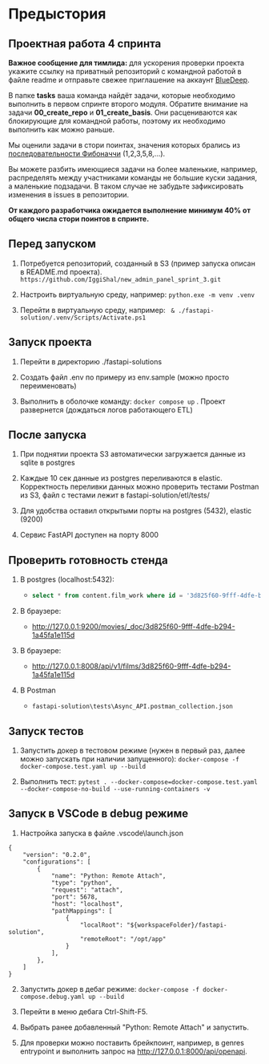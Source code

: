 # Предыстория
## Проектная работа 4 спринта

**Важное сообщение для тимлида:** для ускорения проверки проекта укажите ссылку на приватный репозиторий с командной работой в файле readme и отправьте свежее приглашение на аккаунт [BlueDeep](https://github.com/BigDeepBlue).

В папке **tasks** ваша команда найдёт задачи, которые необходимо выполнить в первом спринте второго модуля.  Обратите внимание на задачи **00_create_repo** и **01_create_basis**. Они расцениваются как блокирующие для командной работы, поэтому их необходимо выполнить как можно раньше.

Мы оценили задачи в стори поинтах, значения которых брались из [последовательности Фибоначчи](https://ru.wikipedia.org/wiki/Числа_Фибоначчи) (1,2,3,5,8,…).

Вы можете разбить имеющиеся задачи на более маленькие, например, распределять между участниками команды не большие куски задания, а маленькие подзадачи. В таком случае не забудьте зафиксировать изменения в issues в репозитории.

**От каждого разработчика ожидается выполнение минимум 40% от общего числа стори поинтов в спринте.**

## Перед запуском
1. Потребуется репозиторий, созданный в S3 (пример запуска описан в README.md проекта).
```https://github.com/IggiShal/new_admin_panel_sprint_3.git```

2. Настроить виртуальную среду, например:
```python.exe -m venv .venv```

3. Перейти в виртуальную среду, например:
``` & ./fastapi-solution/.venv/Scripts/Activate.ps1```

## Запуск проекта
1. Перейти в директорию ./fastapi-solutions

2. Создать файл .env по примеру из env.sample (можно просто переименовать)

3. Выполнить в оболочке команду:
```docker compose up``` . Проект развернется (дождаться логов работающего ETL)

## После запуска
1. При поднятии проекта S3 автоматически загружается данные из sqlite в postgres


3. Каждые 10 сек данные из postgres переливаются в elastic. Корректность переливки данных можно проверить тестами Postman из S3, файл с тестами лежит в fastapi-solution/etl/tests/

4. Для удобства оставил открытыми порты на postgres (5432), elastic (9200)

5. Сервис FastAPI доступен на порту 8000

## Проверить готовность стенда
1. В postgres (localhost:5432):
     * ```sql 
       select * from content.film_work where id = '3d825f60-9fff-4dfe-b294-1a45fa1e115d'```

2. В браузере:
     * http://127.0.0.1:9200/movies/_doc/3d825f60-9fff-4dfe-b294-1a45fa1e115d

3. В браузере:
     * http://127.0.0.1:8008/api/v1/films/3d825f60-9fff-4dfe-b294-1a45fa1e115d

4. В Postman 
     * ```fastapi-solution\tests\Async_API.postman_collection.json```

## Запуск тестов
1. Запустить докер в тестовом режиме (нужен в первый раз, далее можно запускать при наличии запущенного):
```docker-compose -f docker-compose.test.yaml up --build```

2. Выполнить тест:
```pytest . --docker-compose=docker-compose.test.yaml --docker-compose-no-build --use-running-containers -v```


## Запуск в VSCode в debug режиме
1. Настройка запуска в файле .vscode\launch.json
```
{
    "version": "0.2.0",
    "configurations": [
        {
            "name": "Python: Remote Attach",
            "type": "python",
            "request": "attach",
            "port": 5678,
            "host": "localhost",
            "pathMappings": [
                {
                    "localRoot": "${workspaceFolder}/fastapi-solution",
                    "remoteRoot": "/opt/app"
                }
            ],
        },
    ]
}
```

2. Запустить докер в дебаг режиме:
```docker-compose -f docker-compose.debug.yaml up --build```

3. Перейти в меню дебага Ctrl-Shift-F5.
4. Выбрать ранее добавленный "Python: Remote Attach" и запустить.
5. Для проверки можно поставить брейкпоинт, например, в genres entrypoint и выполнить запрос на http://127.0.0.1:8000/api/openapi.